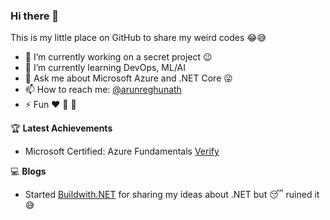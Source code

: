 ### Hi there 👋

This is my little place on GitHub to share my weird codes 😂😅

- 🔭 I’m currently working on a secret project 😉
- 🌱 I’m currently learning DevOps, ML/AI
- 💬 Ask me about Microsoft Azure and .NET Core 😜
- 📫 How to reach me: [@arunreghunath](https://twitter.com/arunreghunath)
- ⚡ Fun ❤ 📸 🚗

🏆  **Latest Achievements**
 -    Microsoft Certified: Azure Fundamentals [Verify](https://www.youracclaim.com/badges/4a0ba748-914c-4a41-8cdb-13eb76e7d2eb/linked_in)

💻  **Blogs**
 -   Started [Buildwith.NET](https://www.buildwith.net) for sharing my ideas about .NET but 😴 ruined it 😅 

